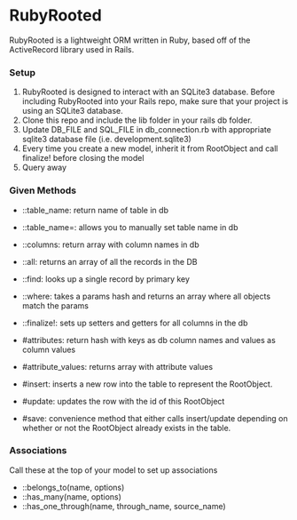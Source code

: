 # RubyRooted

RubyRooted is a lightweight ORM written in Ruby, based off of the ActiveRecord library used in Rails.

### Setup

1. RubyRooted is designed to interact with an SQLite3 database.  Before including
RubyRooted into your Rails repo, make sure that your project is using an SQLite3 database.
2. Clone this repo and include the lib folder in your rails db folder.  
3. Update DB_FILE and SQL_FILE in db_connection.rb with appropriate sqlite3 database file
(i.e. development.sqlite3)
4. Every time you create a new model, inherit it from RootObject and call finalize! before closing the model
5. Query away

### Given Methods
- ::table_name: return name of table in db
- ::table_name=: allows you to manually set table name in db
- ::columns: return array with column names in db
- ::all: returns an array of all the records in the DB
- ::find: looks up a single record by primary key
- ::where: takes a params hash and returns an array where all objects match the params
- ::finalize!: sets up setters and getters for all columns in the db

- #attributes: return hash with keys as db column names and values as column values
- #attribute_values: returns array with attribute values
- #insert: inserts a new row into the table to represent the RootObject.
- #update: updates the row with the id of this RootObject
- #save: convenience method that either calls insert/update depending on whether or not the RootObject already exists in the table.

### Associations
Call these at the top of your model to set up associations

- ::belongs_to(name, options)
- ::has_many(name, options)
- ::has_one_through(name, through_name, source_name)
